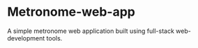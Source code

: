 # Metronome-web-app

A simple metronome web application built using full-stack web-development tools.
